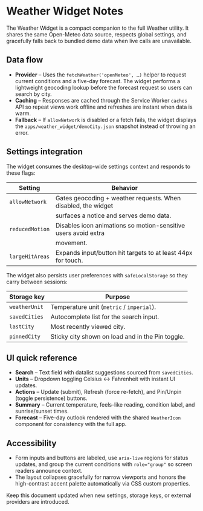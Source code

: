 # Weather Widget Notes

The Weather Widget is a compact companion to the full Weather utility. It shares
the same Open-Meteo data source, respects global settings, and gracefully falls
back to bundled demo data when live calls are unavailable.

## Data flow

- **Provider** – Uses the `fetchWeather('openMeteo', …)` helper to request
  current conditions and a five-day forecast. The widget performs a lightweight
  geocoding lookup before the forecast request so users can search by city.
- **Caching** – Responses are cached through the Service Worker `caches` API so
  repeat views work offline and refreshes are instant when data is warm.
- **Fallback** – If `allowNetwork` is disabled or a fetch fails, the widget
  displays the `apps/weather_widget/demoCity.json` snapshot instead of throwing
  an error.

## Settings integration

The widget consumes the desktop-wide settings context and responds to these
flags:

| Setting                | Behavior                                                         |
| ---------------------- | ---------------------------------------------------------------- |
| `allowNetwork`         | Gates geocoding + weather requests. When disabled, the widget
|                        | surfaces a notice and serves demo data.                          |
| `reducedMotion`        | Disables icon animations so motion-sensitive users avoid extra
|                        | movement.                                                        |
| `largeHitAreas`        | Expands input/button hit targets to at least 44px for touch.     |

The widget also persists user preferences with `safeLocalStorage` so they carry
between sessions:

| Storage key      | Purpose                                  |
| ---------------- | ---------------------------------------- |
| `weatherUnit`    | Temperature unit (`metric` / `imperial`). |
| `savedCities`    | Autocomplete list for the search input.   |
| `lastCity`       | Most recently viewed city.                |
| `pinnedCity`     | Sticky city shown on load and in the Pin toggle. |

## UI quick reference

- **Search** – Text field with datalist suggestions sourced from `savedCities`.
- **Units** – Dropdown toggling Celsius ↔ Fahrenheit with instant UI updates.
- **Actions** – Update (submit), Refresh (force re-fetch), and Pin/Unpin (toggle
  persistence) buttons.
- **Summary** – Current temperature, feels-like reading, condition label, and
  sunrise/sunset times.
- **Forecast** – Five-day outlook rendered with the shared `WeatherIcon`
  component for consistency with the full app.

## Accessibility

- Form inputs and buttons are labeled, use `aria-live` regions for status
  updates, and group the current conditions with `role="group"` so screen
  readers announce context.
- The layout collapses gracefully for narrow viewports and honors the
  high-contrast accent palette automatically via CSS custom properties.

Keep this document updated when new settings, storage keys, or external
providers are introduced.
